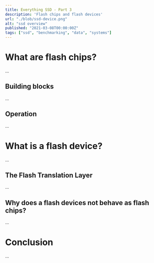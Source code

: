 ```yaml
---
title: Everything SSD - Part 3
description: 'Flash chips and flash devices'
url: "./blob/ssd-device.png"
alt: "ssd overview"
published: "2021-03-08T00:00:00Z"
tags: ["ssd", "benchmarking", "data", "systems"]
---
```


# What are flash chips?
...

## Building blocks
...

## Operation
...

# What is a flash device?
...

## The Flash Translation Layer
...

## Why does a flash devices not behave as flash chips?
...

# Conclusion
...
